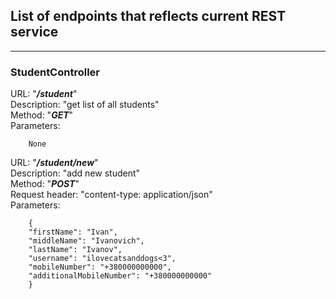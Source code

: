 ## List of endpoints that reflects current REST service

<hr>

### StudentController

URL: "***/student***" <br>
Description: "get list of all students"  <br>
Method: "***GET***"  <br>
Parameters:
```
    None
```

URL: "***/student/new***" <br>
Description: "add new student"  <br>
Method: "***POST***"  <br>
Request header: "content-type: application/json" <br>
Parameters:
```
    {
    "firstName": "Ivan",
    "middleName": "Ivanovich",
    "lastName": "Ivanov",
    "username": "ilovecatsanddogs<3",
    "mobileNumber": "+380000000000",
    "additionalMobileNumber": "+380000000000"
    }
```
